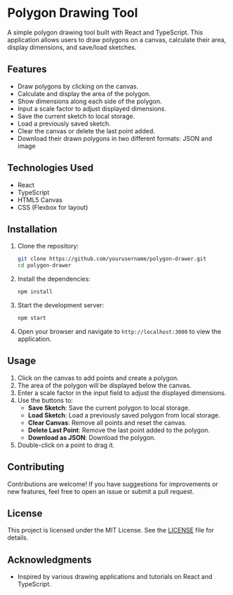 # Polygon Drawing Tool

A simple polygon drawing tool built with React and TypeScript. This application allows users to draw polygons on a canvas, calculate their area, display dimensions, and save/load sketches.

## Features

- Draw polygons by clicking on the canvas.
- Calculate and display the area of the polygon.
- Show dimensions along each side of the polygon.
- Input a scale factor to adjust displayed dimensions.
- Save the current sketch to local storage.
- Load a previously saved sketch.
- Clear the canvas or delete the last point added.
- Download their drawn polygons in two different formats: JSON and image

## Technologies Used

- React
- TypeScript
- HTML5 Canvas
- CSS (Flexbox for layout)

## Installation

1. Clone the repository:

   ```bash
   git clone https://github.com/yourusername/polygon-drawer.git
   cd polygon-drawer
   ```

2. Install the dependencies:

   ```bash
   npm install
   ```

3. Start the development server:

   ```bash
   npm start
   ```

4. Open your browser and navigate to `http://localhost:3000` to view the application.

## Usage

1. Click on the canvas to add points and create a polygon.
2. The area of the polygon will be displayed below the canvas.
3. Enter a scale factor in the input field to adjust the displayed dimensions.
4. Use the buttons to:
   - **Save Sketch**: Save the current polygon to local storage.
   - **Load Sketch**: Load a previously saved polygon from local storage.
   - **Clear Canvas**: Remove all points and reset the canvas.
   - **Delete Last Point**: Remove the last point added to the polygon.
   - **Download as JSON**: Download the polygon.
5. Double-click on a point to drag it.

## Contributing

Contributions are welcome! If you have suggestions for improvements or new features, feel free to open an issue or submit a pull request.

## License

This project is licensed under the MIT License. See the [LICENSE](LICENSE) file for details.

## Acknowledgments

- Inspired by various drawing applications and tutorials on React and TypeScript.